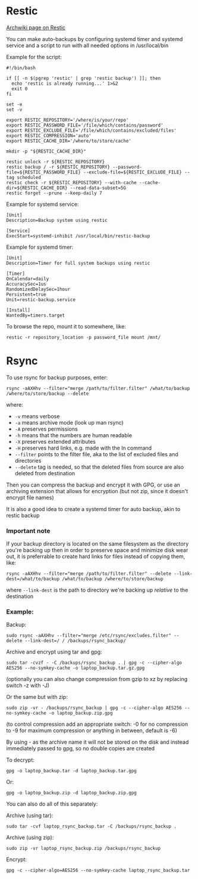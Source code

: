 # Restic

[Archwiki page on Restic](https://wiki.archlinux.org/title/Restic)

You can make auto-backups by configuring systemd timer and systemd service and a script to run with all needed options in /usr/local/bin

Example for the script:

```
#!/bin/bash

if [[ -n $(pgrep 'restic' | grep 'restic backup') ]]; then
  echo 'restic is already running...' 1>&2
  exit 0
fi

set -e
set -v

export RESTIC_REPOSITORY='/where/is/your/repo'
export RESTIC_PASSWORD_FILE='/file/which/contains/password'
export RESTIC_EXCLUDE_FILE='/file/which/contains/excluded/files'
export RESTIC_COMPRESSION='auto'
export RESTIC_CACHE_DIR='/where/to/store/cache'

mkdir -p "${RESTIC_CACHE_DIR}"

restic unlock -r ${RESTIC_REPOSITORY}
restic backup / -r ${RESTIC_REPOSITORY} --password-file=${RESTIC_PASSWORD_FILE} --exclude-file=${RESTIC_EXCLUDE_FILE} --tag scheduled 
restic check -r ${RESTIC_REPOSITORY} --with-cache --cache-dir=${RESTIC_CACHE_DIR} --read-data-subset=5G
restic forget --prune --keep-daily 7
```

Example for systemd service:

```
[Unit]
Description=Backup system using restic

[Service]
ExecStart=systemd-inhibit /usr/local/bin/restic-backup
```

Example for systemd timer:

```
[Unit]
Description=Timer for full system backups using restic

[Timer]
OnCalendar=daily
AccuracySec=1us
RandomizedDelaySec=1hour
Persistent=true
Unit=restic-backup.service

[Install]
WantedBy=timers.target
```

To browse the repo, mount it to somewhere, like:

```
restic -r repository_location -p password_file mount /mnt/
```

# Rsync

To use rsync for backup purposes, enter:

```
rsync -aAXHhv --filter="merge /path/to/filter.filter" /what/to/backup /where/to/store/backup --delete
```

where:

* `-v` means verbose
* `-a` means archive mode (look up man rsync)
* `-A` preserves permissions
* `-h` means that the numbers are human readable
* `-X` preserves extended attributes
* `-H` preserves hard links, e.g. made with the ln command
* `--filter` points to the filter file, aka to the list of excluded files and directories
* `--delete` tag is needed, so that the deleted files from source are also deleted from destination

Then you can compress the backup and encrypt it with GPG, or use an archiving extension that allows for encryption (but not zip, since it doesn't encrypt file names)

It is also a good idea to create a systemd timer for auto backup, akin to restic backup

### Important note

If your backup directory is located on the same filesystem as the directory you're backing up then in order to preserve space and minimize disk wear out, it is preferrable to create hard links for files instead of copying them, like:

```
rsync -aAXHhv --filter="merge /path/to/filter.filter" --delete --link-dest=/what/to/backup /what/to/backup /where/to/store/backup 
```

where `--link-dest` is the path to directory we're backing up *relative* to the destination

### Example:

Backup:

```
sudo rsync -aAXHhv --filter="merge /etc/rsync/excludes.filter" --delete --link-dest=/ / /backups/rsync_backup/
```

Archive and encrypt using tar and gpg:

```
sudo tar -cvzf - -C /backups/rsync_backup . | gpg -c --cipher-algo AES256 --no-symkey-cache -o laptop_backup.tar.gz.gpg
```

(optionally you can also change compression from gzip to xz by replacing switch -z with -J)

Or the same but with zip:

```
sudo zip -vr - /backups/rsync_backup | gpg -c --cipher-algo AES256 --no-symkey-cache -o laptop_backup.zip.gpg
```

(to control compression add an appropriate switch: -0 for no compression to -9 for maximum compression or anything in between, default is -6)

By using - as the archive name it will not be stored on the disk and instead immediately passed to gpg, so no double copies are created

To decrypt:

```
gpg -o laptop_backup.tar -d laptop_backup.tar.gpg
```

Or:

```
gpg -o laptop_backup.zip -d laptop_backup.zip.gpg
```

You can also do all of this separately:

Archive (using tar):

```
sudo tar -cvf laptop_rsync_backup.tar -C /backups/rsync_backup .
```

Archive (using zip):

```
sudo zip -vr laptop_rsync_backup.zip /backups/rsync_backup
```

Encrypt:

```
gpg -c --cipher-algo=AES256 --no-symkey-cache laptop_rsync_backup.tar
```
